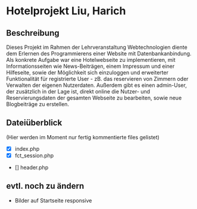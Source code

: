 # Hotelprojekt Liu, Harich

## Beschreibung

Dieses Projekt im Rahmen der Lehrveranstaltung Webtechnologien diente dem Erlernen des Programmierens einer Website mit Datenbankanbindung. Als konkrete Aufgabe war eine Hotelwebseite zu implementieren, mit Informationsseiten wie News-Beiträgen, einem Impressum und einer Hilfeseite, sowie der Möglichkeit sich einzuloggen und erweiterter Funktionalität für registrierte User - zB. das reservieren von Zimmern oder Verwalten der eigenen Nutzerdaten. Außerdem gibt es einen admin-User, der zusätzlich in der Lage ist, direkt online die Nutzer- und Reservierungsdaten der gesamten Webseite zu bearbeiten, sowie neue Blogbeiträge zu erstellen.

## Dateiüberblick

(Hier werden im Moment nur fertig kommentierte files gelistet)

- [x] index.php
- [x] fct_session.php
- [] header.php 

## evtl. noch zu ändern

- Bilder auf Startseite responsive
